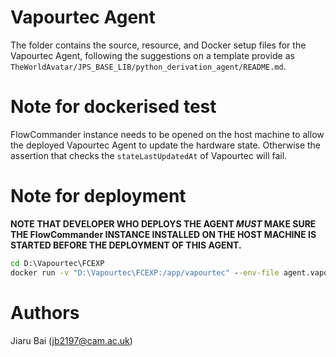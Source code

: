 # Vapourtec Agent
The folder contains the source, resource, and Docker setup files for the Vapourtec Agent, following the suggestions on a template provide as `TheWorldAvatar/JPS_BASE_LIB/python_derivation_agent/README.md`.

# Note for dockerised test
FlowCommander instance needs to be opened on the host machine to allow the deployed Vapourtec Agent to update the hardware state. Otherwise the assertion that checks the `stateLastUpdatedAt` of Vapourtec will fail.

# Note for deployment
**NOTE THAT DEVELOPER WHO DEPLOYS THE AGENT _MUST_ MAKE SURE THE FlowCommander INSTANCE INSTALLED ON THE HOST MACHINE IS STARTED BEFORE THE DEPLOYMENT OF THIS AGENT.**
```cmd
cd D:\Vapourtec\FCEXP
docker run -v "D:\Vapourtec\FCEXP:/app/vapourtec" --env-file agent.vapourtec.env --add-host=localhost:host-gateway --name vapourtec_agent ghcr.io/cambridge-cares/vapourtec_agent:1.0.0-SNAPSHOT
```

# Authors #

Jiaru Bai (jb2197@cam.ac.uk)
